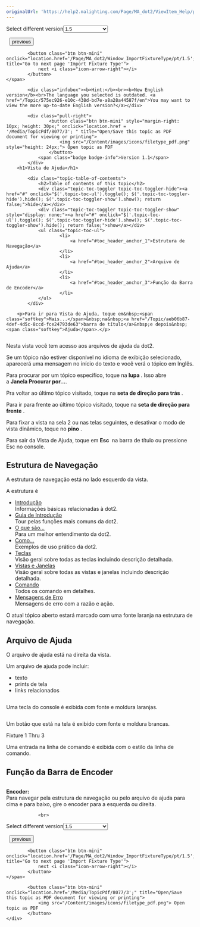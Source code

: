 ```yaml
---
originalUrl: 'https://help2.malighting.com/Page/MA_dot2/ViewItem_Help/pt/1.5'
---
```


<div class="topic-navigation">

<div class="pull-right">
	<span class="pull-left">


<div class="pull-left">
<form action="/Topic/SetCurrentVersionNumber" class="form-inline" id="frmTagSelector" method="post">	<span class="form-mini">
		<div class="input-prepend"><span class="add-on">Select different version</span><select autocomplete="off" id="versionNumberId" name="versionNumberId" onchange="$(this).closest('#frmTagSelector').submit();" style="width: 120px;"><option value="">- latest -</option>
<option value="3">1.1</option>
<option value="7">1.2</option>
<option value="12">1.3</option>
<option selected="selected" value="16">1.5</option>
<option value="29">1.9</option>
</select></div>
		<input data-val="true" data-val-number="The field Int32 must be a number." data-val-required="The Int32 field is required." id="ProductId" name="ProductId" type="hidden" value="7">
		<input id="CurrentGuid" name="CurrentGuid" type="hidden" value="575ec926-e10c-438d-bd7e-a8a28a44587f">
	</span>
</form></div>&nbsp;	</span>
	<span class="pull-right" style="white-space: nowrap;">
			<button class="btn btn-mini" onclick="location.href='/Page/MA_dot2/ViewItem_Group/pt/1.5'; " title="Go to previous page 'Groups'">
				<i class="icon-arrow-left"></i> previous
			</button>

			<button class="btn btn-mini" onclick="location.href='/Page/MA_dot2/Window_ImportFixtureType/pt/1.5';" title="Go to next page 'Import Fixture Type'">
				next <i class="icon-arrow-right"></i> 
			</button>
	</span>
</div>
<div class="clear-fix" style="margin-bottom: 10px"></div>
</div>

			<div class="infobox"><b>Hint:</b><br><b>New English version</b><br>The language you selected is outdated. <a href="/Topic/575ec926-e10c-438d-bd7e-a8a28a44587f/en">You may want to view the more up-to-date English version?</a></div>
		
			<div class="pull-right">
					<button class="btn btn-mini" style="margin-right: 10px; height: 30px;" onclick="location.href = '/Media/TopicPdf/8077/3'; " title="Open/Save this topic as PDF document for viewing or printing">
						<img src="/Content/images/icons/filetype_pdf.png" style="height: 24px;"> Open topic as PDF
					</button>
				<span class="badge badge-info">Version 1.1</span>
			</div>
		<h1>Vista de Ajuda</h1>

			<div class="topic-table-of-contents">
				<h2>Table of contents of this topic</h2>
				<div class="topic-toc-toggler topic-toc-toggler-hide"><a href="#" onclick="$('.topic-toc-ul').toggle(); $('.topic-toc-toggler-hide').hide(); $('.topic-toc-toggler-show').show(); return false;">hide</a></div>
				<div class="topic-toc-toggler topic-toc-toggler-show" style="display: none;"><a href="#" onclick="$('.topic-toc-ul').toggle(); $('.topic-toc-toggler-hide').show(); $('.topic-toc-toggler-show').hide(); return false;">show</a></div>
				<ul class="topic-toc-ul">
						<li>
							<a href="#toc_header_anchor_1">Estrutura de Navegação</a>
						</li>
						<li>
							<a href="#toc_header_anchor_2">Arquivo de Ajuda</a>
						</li>
						<li>
							<a href="#toc_header_anchor_3">Função da Barra de Encoder</a>
						</li>
				</ul>
			</div>

		<p>Para ir para Vista de Ajuda, toque em&nbsp;<span class="softkey">Mais...</span>&nbsp;na&nbsp;<a href="/Topic/aeb06b87-4def-4d5c-8ccd-fce24793de63">barra de título</a>&nbsp;e depois&nbsp;<span class="softkey">Ajuda</span>.</p>

<p><span class="image_gray_border"><img alt="" src="/Media/Image/Dot2_ViewsandWindows_Help01_1-0.PNG"></span></p>

<p>Nesta vista você tem acesso aos arquivos de ajuda da&nbsp;dot2.</p>

<p>Se um tópico não estiver disponível no idioma de exibição selecionado, aparecerá uma mensagem no início do texto e você verá o tópico em Inglês.</p>

<p>Para procurar por um tópico específico, toque na <strong>lupa&nbsp;</strong><img alt="" src="/Media/Image/Dot2_ViewsandWindows_HelpView2_1-0.PNG">. Isso abre a&nbsp;<strong>Janela&nbsp;Procurar por...</strong>.</p>

<p>Pra voltar ao último tópico visitado, toque na <strong>seta de direção para trás</strong>&nbsp;<img alt="" src="/Media/Image/Dot2_ViewsandWindows_HelpView3_1-0.PNG">.&nbsp;</p>

<p>Para ir para frente ao último tópico visitado, toque na <strong>seta de direção para frente</strong> <img alt="" src="/Media/Image/Dot2_ViewsandWindows_HelpView4_1-0.PNG">.</p>

<p>Para fixar a vista na sela 2 ou nas telas seguintes, e desativar o modo de vista dinâmico, toque no <strong>pino</strong>&nbsp;<img alt="" src="/Media/Image/Dot2_ViewsandWindows_ControlElements_TitleBar04_1-0.PNG">.</p>

<p>Para sair da Vista de Ajuda, toque em&nbsp;<strong>Esc</strong> <img alt="" src="/Media/Image/Dot2_ViewsandWindows_ControlElements_TitleBar08_1-0.PNG">&nbsp;na barra de título ou pressione <span class="hardkey">Esc</span>&nbsp;no&nbsp;console.</p>

<a name="toc_header_anchor_1" id="toc_header_anchor_1" class="topic-toc-item"></a><h2>Estrutura de Navegação</h2>

<p>A estrutura de navegação está no lado esquerdo da vista.</p>

<p>A estrutura é</p>

<ul>
	<li><a href="/Topic/aabef171-a88e-424a-b8ae-0791c96f25c6">Introdução</a><br>
	Informações básicas relacionadas à dot2.</li>
	<li><a href="/Topic/bf92337c-8f23-4855-825c-2640f2801e37">Guia de Introdução</a><br>
	Tour&nbsp;pelas funções mais comuns da dot2.</li>
	<li><a href="/Topic/dccc663d-fc1a-4be6-a5dc-01a3dfd82aa9">O que são...</a><br>
	Para um melhor entendimento da dot2.</li>
	<li><a href="/Topic/0b8889f6-1cdc-4000-922a-c9433accf6d9">Como...</a><br>
	Exemplos de uso prático da dot2.</li>
	<li><a href="/Topic/7daf3cd7-4624-43be-8e39-debe659d2979">Teclas</a><br>
	Visão geral sobre todas as teclas incluindo descrição detalhada.</li>
	<li><a href="/Topic/c2fe48c0-3cf4-4306-a293-fb8bf664db1f">Vistas e Janelas</a><br>
	Visão geral sobre todas as vistas e janelas incluindo descrição detalhada.</li>
	<li><a href="/Topic/8847bf4f-7a7f-45d0-9935-be8c896b8674">Comando</a><br>
	Todos os comando em detalhes.</li>
	<li><a href="/Topic/d943a6aa-e44c-412a-abd5-cee3d1b625be">Mensagens de Erro</a><br>
	Mensagens de erro com a razão e ação.</li>
</ul>

<p>O atual tópico aberto estará marcado com uma fonte laranja na estrutura de navegação.</p>

<a name="toc_header_anchor_2" id="toc_header_anchor_2" class="topic-toc-item"></a><h2>Arquivo de Ajuda</h2>

<p>O arquivo de ajuda está na direita da vista.</p>

<p>Um arquivo de ajuda pode incluir:</p>

<ul>
	<li>texto</li>
	<li>prints de tela</li>
	<li>links relacionados</li>
</ul>

<p><img alt="" src="/Media/Image/Dot2_ViewsandWindows_Help02_1-0.PNG"></p>

<p>Uma tecla do console é exibida com fonte e moldura laranjas.</p>

<p><img alt="" src="/Media/Image/Dot2_ViewsandWindows_Help03_1-0.PNG"></p>

<p>Um botão que está na tela é exibido com fonte e moldura brancas.</p>

<div class="cl_input">Fixture 1 Thru 3</div>

<p>Uma entrada na linha de comando é exibida com o estilo da linha de comando.</p>

<a name="toc_header_anchor_3" id="toc_header_anchor_3" class="topic-toc-item"></a><h2>Função da Barra de Encoder</h2>

<p><span class="image_gray_border"><img alt="" scaytbookmark="true" src="/Media/Image/Barra_de_Encoder.png"></span></p>

<p><strong>Encoder:</strong><br>
Para navegar pela estrutura de navegação ou pelo arquivo de ajuda para cima e para baixo, gire o encoder para a esquerda ou direita.</p>


				<br>
<div class="topic-navigation">

<div class="pull-right">
	<span class="pull-left">


<div class="pull-left">
<form action="/Topic/SetCurrentVersionNumber" class="form-inline" id="frmTagSelector" method="post">	<span class="form-mini">
		<div class="input-prepend"><span class="add-on">Select different version</span><select autocomplete="off" id="versionNumberId" name="versionNumberId" onchange="$(this).closest('#frmTagSelector').submit();" style="width: 120px;"><option value="">- latest -</option>
<option value="3">1.1</option>
<option value="7">1.2</option>
<option value="12">1.3</option>
<option selected="selected" value="16">1.5</option>
<option value="29">1.9</option>
</select></div>
		<input data-val="true" data-val-number="The field Int32 must be a number." data-val-required="The Int32 field is required." id="ProductId" name="ProductId" type="hidden" value="7">
		<input id="CurrentGuid" name="CurrentGuid" type="hidden" value="575ec926-e10c-438d-bd7e-a8a28a44587f">
	</span>
</form></div>&nbsp;	</span>
	<span class="pull-right" style="white-space: nowrap;">
			<button class="btn btn-mini" onclick="location.href='/Page/MA_dot2/ViewItem_Group/pt/1.5'; " title="Go to previous page 'Groups'">
				<i class="icon-arrow-left"></i> previous
			</button>

			<button class="btn btn-mini" onclick="location.href='/Page/MA_dot2/Window_ImportFixtureType/pt/1.5';" title="Go to next page 'Import Fixture Type'">
				next <i class="icon-arrow-right"></i> 
			</button>
	</span>
</div>
	<div class="clear-fix"></div>
	<div class="pull-right">
	
			<button class="btn btn-mini" onclick="location.href='/Media/TopicPdf/8077/3';" title="Open/Save this topic as PDF document for viewing or printing">
				<img src="/Content/images/icons/filetype_pdf.png"> Open topic as PDF
			</button>
	</div>
<div class="clear-fix" style="margin-bottom: 10px"></div>
</div>

	
